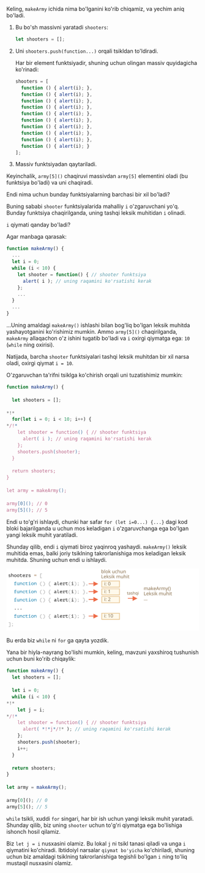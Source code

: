 
Keling, `makeArmy` ichida nima bo'lganini ko'rib chiqamiz, va yechim aniq bo'ladi.

1. Bu bo'sh massivni yaratadi `shooters`:

    ```js
    let shooters = [];
    ```
2. Uni `shooters.push(function...)` orqali tsikldan to'ldiradi.

    Har bir element funktsiyadir, shuning uchun olingan massiv quyidagicha ko'rinadi:

    ```js no-beautify
    shooters = [
      function () { alert(i); },
      function () { alert(i); },
      function () { alert(i); },
      function () { alert(i); },
      function () { alert(i); },
      function () { alert(i); },
      function () { alert(i); },
      function () { alert(i); },
      function () { alert(i); },
      function () { alert(i); }
    ];
    ```

3. Massiv funktsiyadan qaytariladi.

Keyinchalik, `army[5]()` chaqiruvi massivdan `army[5]` elementini oladi (bu funktsiya bo'ladi) va uni chaqiradi.

Endi nima uchun bunday funktsiyalarning barchasi bir xil bo'ladi?

Buning sababi `shooter` funktsiyalarida mahalliy `i` o'zgaruvchani yo'q. Bunday funktsiya chaqirilganda, uning tashqi leksik muhitidan `i` olinadi.

`i` qiymati qanday bo'ladi?

Agar manbaga qarasak:

```js
function makeArmy() {
  ...
  let i = 0;
  while (i < 10) {
    let shooter = function() { // shooter funktsiya
      alert( i ); // uning raqamini ko'rsatishi kerak
    };
    ...
  }
  ...
}
```

...Uning amaldagi `makeArmy()` ishlashi bilan bog'liq bo'lgan leksik muhitda yashayotganini ko'rishimiz mumkin. Ammo `army[5]()` chaqirilganda, `makeArmy` allaqachon o'z ishini tugatib bo'ladi va `i` oxirgi qiymatga ega: `10` (`while` ning oxirisi).

Natijada, barcha `shooter` funktsiyalari tashqi leksik muhitdan bir xil narsa oladi, oxirgi qiymat `i = 10`.

O'zgaruvchan ta'rifni tsiklga ko'chirish orqali uni tuzatishimiz mumkin:

```js run demo
function makeArmy() {

  let shooters = [];

*!*
  for(let i = 0; i < 10; i++) {
*/!*
    let shooter = function() { // shooter funktsiya
      alert( i ); // uning raqamini ko'rsatishi kerak
    };
    shooters.push(shooter);
  }

  return shooters;
}

let army = makeArmy();

army[0](); // 0
army[5](); // 5
```

Endi u to'g'ri ishlaydi, chunki har safar `for (let i=0...) {...}` dagi kod bloki bajarilganda u uchun mos keladigan `i` o'zgaruvchanga ega bo'lgan yangi leksik muhit yaratiladi.

Shunday qilib, endi `i` qiymati biroz yaqinroq yashaydi. `makeArmy()` leksik muhitida emas, balki joriy tsiklning takrorlanishiga mos keladigan leksik muhitda. Shuning uchun endi u ishlaydi.

![](lexenv-makearmy.svg)

Bu erda biz `while` ni `for` ga qayta yozdik.

Yana bir hiyla-nayrang bo'lishi mumkin, keling, mavzuni yaxshiroq tushunish uchun buni ko'rib chiqaylik:

```js run
function makeArmy() {
  let shooters = [];

  let i = 0;
  while (i < 10) {
*!*
    let j = i;
*/!*
    let shooter = function() { // shooter funktsiya
      alert( *!*j*/!* ); // uning raqamini ko'rsatishi kerak
    };
    shooters.push(shooter);
    i++;
  }

  return shooters;
}

let army = makeArmy();

army[0](); // 0
army[5](); // 5
```

`while` tsikli, xuddi `for` singari, har bir ish uchun yangi leksik muhit yaratadi. Shunday qilib, biz uning `shooter` uchun to'g'ri qiymatga ega bo'lishiga ishonch hosil qilamiz.

Biz `let j = i` nusxasini olamiz. Bu lokal `j` ni tsikl tanasi qiladi va unga `i` qiymatini ko'chiradi. Ibtidoiyl narsalar `qiymat bo'yicha` ko'chiriladi, shuning uchun biz amaldagi tsiklning takrorlanishiga tegishli bo'lgan `i` ning to'liq mustaqil nusxasini olamiz.
